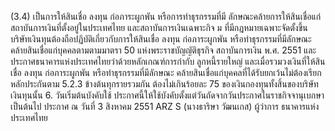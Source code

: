 (3.4) เป็นการให้สินเชื่อ ลงทุน ก่อภาระผูกพัน หรือการทำธุรกรรมที่มี
ลักษณะคล้ายการให้สินเชื่อแก่สถาบันการเงินที่ตั้งอยู่ในประเทศไทย และสถาบันการเงินเฉพาะกิจ
ม
ที่มีกฎหมายเฉพาะจัดตั้งขึ้น
บริษัทเงินทุนต้องถือปฏิบัติเกี่ยวกับการให้สินเชื่อ ลงทุน ก่อภาระผูกพัน
หรือทำธุรกรรมที่มีลักษณะคล้ายสินเชื่อแก่บุคคลตามตามมาตรา 50 แห่งพระราชบัญญัติธุรกิจ
สถาบันการเงิน พ.ศ. 2551 และประกาศธนาคารแห่งประเทศไทยว่าด้วยหลักเกณฑ์การกำกับ
ลูกหนี้รายใหญ่ และเมื่อรวมวงเงินที่ให้สินเชื่อ ลงทุน ก่อภาระผูกพัน หรือทำธุรกรรมที่มีลักษณะ
คล้ายสินเชื่อแก่บุคคลที่ได้รับยกเว้นไม่ต้องเรียกหลักประกันตาม 5.2.3 ข้างต้นทุกรายรวมกัน
ต้องไม่เกินร้อยละ 75 ของเงินกองทุนทั้งสิ้นของบริษัทเงินทุนนั้น
6. วันเริ่มต้นบังคับใช้
ประกาศนี้ให้ใช้บังคับตั้งแต่วันถัดจากวันประกาศในราชกิจจานุเบกษาเป็นต้นไป
ประกาศ ณ วันที่ 3 สิงหาคม 2551
ARZ S
(นางธาริษา วัฒนเกส)
ผู้ว่าการ
ธนาคารแห่งประเทศไทย
